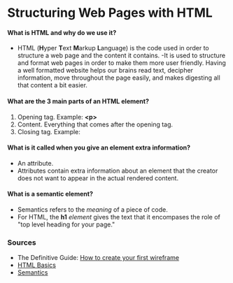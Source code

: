 # Structuring Web Pages with HTML

#### What is HTML and why do we use it?
- HTML (**H**yper **T**ext **M**arkup **L**anguage) is the code used in order to structure a web page and the content it contains.
-It is used to structure and format web pages in order to make them more user friendly. Having a well formatted website helps our brains read text, decipher information, move throughout the page easily, and makes digesting all that content a bit easier.


#### What are the 3 main parts of an HTML element?
1. Opening tag. Example: **<**p**>**
1. Content. Everything that comes after the opening tag.
1. Closing tag. Example: **</p>**


#### What is it called when you give an element extra information?
- An attribute.
- Attributes contain extra information about an element that the creator does not want to appear in the actual rendered content.

#### What is a semantic element?
- Semantics refers to the *meaning* of a piece of code.
- For HTML, the **h1** *element* gives the text that it encompases the role of "top level heading for your page."


### Sources
- The Definitive Guide: [How to create your first wireframe](https://careerfoundry.com/en/blog/ux-design/how-to-create-your-first-wireframe/)
- [HTML Basics](https://developer.mozilla.org/en-US/docs/Learn/Getting_started_with_the_web/HTML_basics)
- [Semantics](https://developer.mozilla.org/en-US/docs/Glossary/Semantics)
